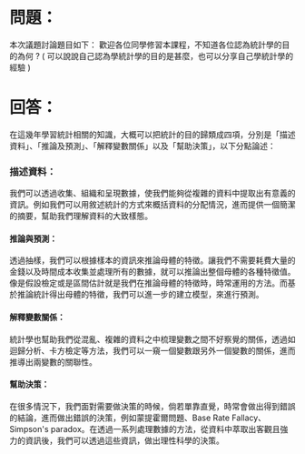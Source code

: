 # 問題：
本次議題討論題目如下：
歡迎各位同學修習本課程，不知道各位認為統計學的目的為何 ?
( 可以說說自己認為學統計學的目的是甚麼，也可以分享自己學統計學的經驗 )

# 回答：

在這幾年學習統計相關的知識，大概可以把統計的目的歸類成四項，分別是「描述資料」、「推論及預測」、「解釋變數關係」以及「幫助決策」，以下分點論述：

### 描述資料：
我們可以透過收集、組織和呈現數據，使我們能夠從複雜的資料中提取出有意義的資訊。例如我們可以用敘述統計的方式來概括資料的分配情況，進而提供一個簡潔的摘要，幫助我們理解資料的大致樣態。

#### 推論與預測：
透過抽樣，我們可以根據樣本的資訊來推論母體的特徵。讓我們不需要耗費大量的金錢以及時間成本收集並處理所有的數據，就可以推論出整個母體的各種特徵值。像是假設檢定或是區間估計就是我們在推論母體的特徵時，時常運用的方法。而基於推論統計得出母體的特徵，我們可以進一步的建立模型，來進行預測。

#### 解釋變數關係：
統計學也幫助我們從混亂、複雜的資料之中梳理變數之間不好察覺的關係，透過如迴歸分析、卡方檢定等方法，我們可以一窺一個變數跟另外一個變數的關係，進而推導出兩變數的關聯性。

#### 幫助決策：
在很多情況下，我們面對需要做決策的時候，倘若單靠直覺，時常會做出得到錯誤的結論，進而做出錯誤的決策，例如蒙提霍爾問題、Base Rate Fallacy、Simpson's paradox。在透過一系列處理數據的方法，從資料中萃取出客觀且強力的資訊後，我們可以透過這些資訊，做出理性科學的決策。
